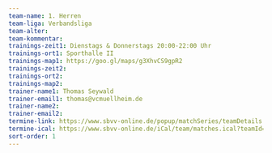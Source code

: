 ```yaml
---
team-name: 1. Herren
team-liga: Verbandsliga
team-alter:
team-kommentar:
trainings-zeit1: Dienstags & Donnerstags 20:00-22:00 Uhr
trainings-ort1: Sporthalle II
trainings-map1: https://goo.gl/maps/g3XhvCS9gpR2
trainings-zeit2:
trainings-ort2:
trainings-map2:
trainer-name1: Thomas Seywald
trainer-email1: thomas@vcmuellheim.de
trainer-name2:
trainer-email2:
termine-link: https://www.sbvv-online.de/popup/matchSeries/teamDetails.xhtml?teamId=18452008&hideHistoryBackButton=true
termine-ical: https://www.sbvv-online.de/iCal/team/matches.ical?teamId=18452008
sort-order: 1
---
```

